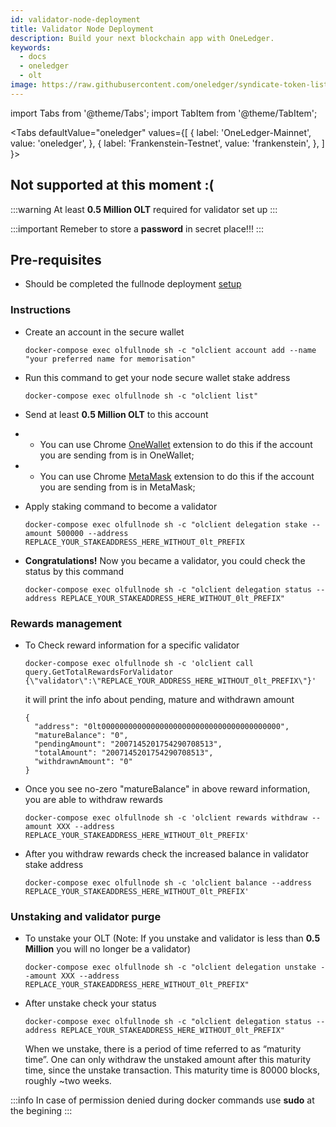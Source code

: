 ```yaml
---
id: validator-node-deployment
title: Validator Node Deployment
description: Build your next blockchain app with OneLedger.
keywords:
  - docs
  - oneledger
  - olt
image: https://raw.githubusercontent.com/oneledger/syndicate-token-list/master/logo.svg
---
```


import Tabs from '@theme/Tabs';
import TabItem from '@theme/TabItem';

<Tabs
  defaultValue="oneledger"
  values={[
    { label: 'OneLedger-Mainnet', value: 'oneledger', },
    { label: 'Frankenstein-Testnet', value: 'frankenstein', },
  ]
}>
<TabItem value="frankenstein">

## Not supported at this moment :(

</TabItem>
<TabItem value="oneledger">

:::warning
At least **0.5 Million OLT** required for validator set up
:::

:::important
Remeber to store a **password** in secret place!!!
:::


## Pre-requisites

- Should be completed the fullnode deployment [setup](/docs/develop/network-details/full-node-deployment)

### Instructions

- Create an account in the secure wallet

  `docker-compose exec olfullnode sh -c "olclient account add --name "your preferred name for memorisation"`

- Run this command to get your node secure wallet stake address

  `docker-compose exec olfullnode sh -c "olclient list"`

- Send at least **0.5 Million OLT** to this account

- - You can use Chrome [OneWallet](https://chrome.google.com/webstore/detail/onewallet-kratos-mainnet/bbmdccojdbpcpmoadenplnoncfcijgkn?hl=en) extension to do this if the account you are sending from is in OneWallet;

- - You can use Chrome [MetaMask](https://metamask.io/) extension to do this if the account you are sending from is in MetaMask;

- Apply staking command to become a validator

  `docker-compose exec olfullnode sh -c "olclient delegation stake --amount 500000 --address REPLACE_YOUR_STAKEADDRESS_HERE_WITHOUT_0lt_PREFIX`

- **Congratulations!** Now you became a validator, you could check the status by this command

  `docker-compose exec olfullnode sh -c "olclient delegation status --address REPLACE_YOUR_STAKEADDRESS_HERE_WITHOUT_0lt_PREFIX"`

### Rewards management

- To Check reward information for a specific validator

  `docker-compose exec olfullnode sh -c 'olclient call query.GetTotalRewardsForValidator {\"validator\":\"REPLACE_YOUR_ADDRESS_HERE_WITHOUT_0lt_PREFIX\"}'`

  it will print the info about pending, mature and withdrawn amount
  ```
  {
    "address": "0lt0000000000000000000000000000000000000000",
    "matureBalance": "0",
    "pendingAmount": "2007145201754290708513",
    "totalAmount": "2007145201754290708513",
    "withdrawnAmount": "0"
  }
  ```

- Once you see no-zero "matureBalance" in above reward information, you are able to withdraw rewards

  `docker-compose exec olfullnode sh -c 'olclient rewards withdraw --amount XXX --address REPLACE_YOUR_STAKEADDRESS_HERE_WITHOUT_0lt_PREFIX'`

- After you withdraw rewards check the increased balance in validator stake address

  `docker-compose exec olfullnode sh -c 'olclient balance --address REPLACE_YOUR_STAKEADDRESS_HERE_WITHOUT_0lt_PREFIX'`

### Unstaking and validator purge

- To unstake your OLT (Note: If you unstake and validator is less than **0.5 Million** you will no longer be a validator)

  `docker-compose exec olfullnode sh -c "olclient delegation unstake --amount XXX --address REPLACE_YOUR_STAKEADDRESS_HERE_WITHOUT_0lt_PREFIX"`

- After unstake check your status

  `docker-compose exec olfullnode sh -c "olclient delegation status --address REPLACE_YOUR_STAKEADDRESS_HERE_WITHOUT_0lt_PREFIX"`

  When we unstake, there is a period of time referred to as “maturity time”. One can only withdraw the unstaked amount after this maturity time, since the unstake transaction. This maturity time is 80000 blocks, roughly ~two weeks.

</TabItem>
</Tabs>

:::info
In case of permission denied during docker commands use **sudo** at the begining
:::
